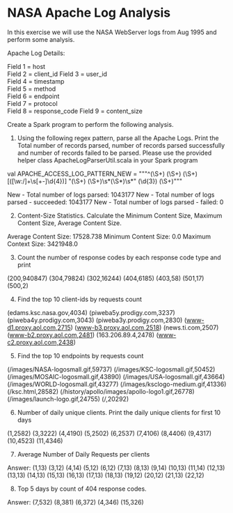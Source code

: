 NASA Apache Log Analysis
========================


In this exercise we will use the NASA WebServer logs from Aug 1995 and perform some analysis.

Apache Log Details:

Field 1 = host          
Field 2 = client_id 
Field 3 = user_id       
Field 4 = timestamp     
Field 5 = method        
Field 6 = endpoint      
Field 7 = protocol      
Field 8 = response_code
Field 9 = content_size  


Create a Spark program to perform the following analysis.

1. Using the following regex pattern, parse all the Apache Logs. Print the Total number of records parsed, number of records parsed successfully and number of records failed to be parsed. Please use the provided helper class ApacheLogParserUtil.scala in your Spark program

val APACHE_ACCESS_LOG_PATTERN_NEW = """^(\S+) (\S+) (\S+) \[([\w:/]+\s[+\-]\d{4})\] "(\S+) (\S+)\s*(\S*)\s*" (\d{3}) (\S+)"""

New - Total number of logs parsed: 1043177
New - Total number of logs parsed - succeeded: 1043177
New - Total number of logs parsed - failed: 0

2. Content-Size Statistics. Calculate the Minimum Content Size, Maximum Content Size, Average Content Size.

Average Content Size: 17528.738
Minimum Content Size: 0.0
Maximum Context Size: 3421948.0

3. Count the number of response codes by each response code type and print

(200,940847)
(304,79824)
(302,16244)
(404,6185)
(403,58)
(501,17)
(500,2)

4. Find the top 10 client-ids by requests count

(edams.ksc.nasa.gov,4034)
(piweba5y.prodigy.com,3237)
(piweba4y.prodigy.com,3043)
(piweba3y.prodigy.com,2830)
(www-d1.proxy.aol.com,2715)
(www-b3.proxy.aol.com,2518)
(news.ti.com,2507)
(www-b2.proxy.aol.com,2481)
(163.206.89.4,2478)
(www-c2.proxy.aol.com,2438)

5. Find the top 10 endpoints by requests count

(/images/NASA-logosmall.gif,59737)
(/images/KSC-logosmall.gif,50452)
(/images/MOSAIC-logosmall.gif,43890)
(/images/USA-logosmall.gif,43664)
(/images/WORLD-logosmall.gif,43277)
(/images/ksclogo-medium.gif,41336)
(/ksc.html,28582)
(/history/apollo/images/apollo-logo1.gif,26778)
(/images/launch-logo.gif,24755)
(/,20292)

6. Number of daily unique clients. Print the daily unique clients for first 10 days 

(1,2582)
(3,3222)
(4,4190)
(5,2502)
(6,2537)
(7,4106)
(8,4406)
(9,4317)
(10,4523)
(11,4346)

7. Average Number of Daily Requests per clients 

Answer:
(1,13)
(3,12)
(4,14)
(5,12)
(6,12)
(7,13)
(8,13)
(9,14)
(10,13)
(11,14)
(12,13)
(13,13)
(14,13)
(15,13)
(16,13)
(17,13)
(18,13)
(19,12)
(20,12)
(21,13)
(22,12)


8. Top 5 days by count of 404 response codes.

Answer:
(7,532)
(8,381)
(6,372)
(4,346)
(15,326)







